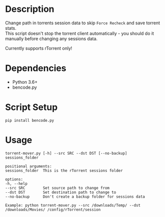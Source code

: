# Description
Change path in torrents session data to skip `Force Recheck` and save torrent stats.  
This script doesn't stop the torrent client automatically - you should do it manually before changing any sessions data.  

Currently supports rTorrent only!  

# Dependencies
* Python 3.6+
* bencode.py

# Script Setup
`pip install bencode.py` 


# Usage
    torrent-mover.py [-h] --src SRC --dst DST [--no-backup] sessions_folder

    positional arguments:
    sessions_folder  This is the rTorrent sessions folder

    options:
    -h, --help
    --src SRC        Set source path to change from
    --dst DST        Set destination path to change to
    --no-backup      Don't create a backup folder for sessions data

    Example: python torrent-mover.py --src /downloads/Temp/ --dst /downloads/Movies/ /config/rTorrent/session
